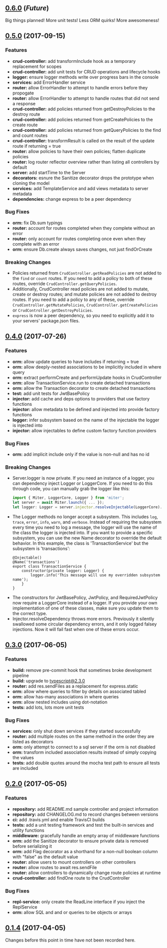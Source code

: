 

<a name="0.6.0"></a>
## [0.6.0](https://github.com/miter-framework/miter/compare/0.5.0...HEAD) (_Future_)

Big things planned! More unit tests! Less ORM quirks! More awesomeness!



<a name="0.5.0"></a>
## [0.5.0](https://github.com/miter-framework/miter/compare/0.4.0...0.5.0) (2017-09-15)

### Features

* **crud-controller:** add transformInclude hook as a temporary replacement for scopes
* **crud-controller:** add unit tests for CRUD operations and lifecycle hooks
* **logger:** ensure logger methods write over progress bars in the console
* **services:** add ErrorHandler service
* **router:** allow ErrorHandler to attempt to handle errors before they propogate
* **router:** allow ErrorHandler to attempt to handle routes that did not send a response
* **crud-controller:** add policies returned from getDestroyPolicies to the destroy route
* **crud-controller:** add policies returned from getCreatePolicies to the create route
* **crud-controller:** add policies returned from getQueryPolicies to the find and count routes
* **crud-controller:** transformResult is called on the result of the update route if returning = true
* **router:** allow policies to have their own policies; flatten duplicate policies
* **router:** log router reflector overview rather than listing all controllers by default
* **server:** add startTime to the Server
* **decorators:** esnure the Sanitize decorator drops the prototype when cloning the model
* **services:** add TemplateService and add views metadata to server metadata
* **dependencies:** change express to be a peer dependency

### Bug Fixes

* **orm:** fix Db.sum typings
* **router:** account for routes completed when they complete without an error
* **router:** only account for routes completing once even when they complete with an error
* **orm:** ensure Db.create always saves changes, not just findOrCreate

### Breaking Changes

* Policies returned from `CrudController.getReadPolicies` are not added to the `find` or `count` routes.
    If you need to add a policy to both of these routes, override `CrudController.getQueryPolicies`.
* Additionally, CrudController read policies are not added to mutate, create or destroy routes;
    and mutate policies are not added to destroy routes.
    If you need to add a policy to any of these, override `CrudController.getMutatePolicies`,
    `CrudController.getCreatePolicies` or `CrudController.getDestroyPolicies`.
* `express` is now a peer dependency, so you need to explicitly add it to your servers' package.json files.



<a name="0.4.0"></a>
## [0.4.0](https://github.com/miter-framework/miter/compare/0.3.0...0.4.0) (2017-07-26)

### Features

* **orm:** allow update queries to have includes if returning = true
* **orm:** allow deeply-nested associations to be implicitly included in where query
* **orm:** extract performCreate and performUpdate hooks in CrudController
* **orm:** allow TransactionService.run to create detached transactions
* **orm:** allow the Transaction decorator to create detached transactions
* **test:** add unit tests for JwtBasePolicy
* **injector:** add cache and deps options to providers that use factory functions
* **injector:** allow metadata to be defined and injected into provide factory functions
* **logger:** infer subsystem based on the name of the injectable the logger is injected into
* **injector:** allow injectables to define custom factory function providers

### Bug Fixes

* **orm:** add implicit include only if the value is non-null and has no id

### Breaking Changes

* Server.logger is now private.
    If you need an instance of a logger, you can dependency inject Logger or LoggerCore.
    If you need to do this through code, you can manually grab the logger like this:
    ```typescript
    import { Miter, LoggerCore, Logger } from 'miter';
    let server = await Miter.launch({ ... });
    let logger: Logger = server.injector.resolveInjectable(LoggerCore).getSubsystem('my-subsystem');
    ```
* The Logger methods no longer accept a subsystem. This includes `log`, `trace`, `error`, `info`, `warn`, and `verbose`.
    Instead of requiring the subsystem every time you need to log a message, the logger will use the name of the class the logger is injected into.
    If you want to provide a specific subsystem, you can use the new Name decorator to override the default behavior.
    In this example, the class is 'TransactionService' but the subsystem is 'transactions':
    ```
    @Injectable()
    @Name('transactions')
    export class TransactionService {
        constructor(private logger: Logger) {
            logger.info('This message will use my overridden subsystem name');
        }
    }
    ```
* The constructors for JwtBasePolicy, JwtPolicy, and RequiredJwtPolicy now require a LoggerCore instead of a logger.
    If you provide your own implementation of one of these classes, make sure you update them to the correct type.
* Injector.resolveDependency throws more errors.
    Previously it silently swallowed some circular dependency errors, and it only logged falsey injections.
    Now it will fail fast when one of these errors occur.



<a name="0.3.0"></a>
## [0.3.0](https://github.com/miter-framework/miter/compare/0.2.0...0.3.0) (2017-06-05)

### Features

* **build:** remove pre-commit hook that sometimes broke development pipeline
* **build:** upgrade to typescript@2.3.0
* **router:** add res.sendFiles as a replacement for express.static
* **orm:** allow where queries to filter by details on associated tabled
* **orm:** allow has-many associations in where queries
* **orm:** allow nested includes using dot-notation
* **tests:** add lots, lots more unit tests

### Bug Fixes

* **services:** only shut down services if they started successfully
* **router:** add multiple routes on the same method in the order they are listed as decorators
* **orm:** only attempt to connect to a sql server if the orm is not disabled
* **orm:** transform included association results instead of simply copying the values
* **tests:** add double quotes around the mocha test path to ensure all tests are included



<a name="0.2.0"></a>
## [0.2.0](https://github.com/miter-framework/miter/compare/0.1.4...0.2.0) (2017-05-05)

### Features

* **repository:** add README.md sample controller and project information
* **repository:** add CHANGELOG.md to record changes between versions
* **ci:** add .travis.yml and enable TravisCI builds
* **tests:** add a unit testing framework and test the built-in services and utility functions
* **middleware:** gracefully handle an empty array of middleware functions
* **orm:** add the Sanitize decorator to ensure private data is removed before serializing it
* **orm:** add Flag decorator as a shorthand for a non-null boolean column with "false" as the default value
* **router:** allow users to mount controllers on other controllers
* **router:** allow routes to await res.sendFile
* **router:** allow controllers to dynamically change route policies at runtime
* **crud-controller:** add findOne route to the CrudController

### Bug Fixes

* **repl-service:** only create the ReadLine interface if you inject the ReplService
* **orm:** allow SQL and and or queries to be objects or arrays



<a name="0.1.4"></a>
## [0.1.4](https://github.com/miter-framework/miter/tree/0.1.4) (2017-04-05)

Changes before this point in time have not been recorded here.
